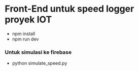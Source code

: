 # Front-End untuk speed logger proyek IOT

- npm install
- npm run dev


### Untuk simulasi ke firebase
- python simulate_speed.py
